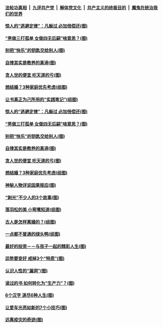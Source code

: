 

####  [法轮功真相](../../../../basic/blob/master/README.md?t=02092101) &nbsp;|&nbsp; [九评共产党](../../../../9ping.md/blob/master/README.md?t=02092101) &nbsp;|&nbsp; [解体党文化](../../../../jtdwh.md/blob/master/README.md?t=02092101)  &nbsp;|&nbsp; [共产主义的终极目的](../../../../gczydzjmd.md/blob/master/README.md?t=02092101) &nbsp;|&nbsp; [魔鬼在统治我们的世界](../../../../mgztzwmdsj.md/blob/master/README.md?t=02092101) 

#### [惊人的“逃避定律”：凡躲过 必加倍偿还(图)](../pages/p8/961953.md?t=02092101) 

#### [“男做三打孤单 女做四无后嗣”啥意思？(图)](../pages/p8/961918.md?t=02092101) 

#### [别把“快乐”的钥匙交给别人(图)](../pages/p8/961472.md?t=02092101) 

#### [自律其实是教养的真谛(图)](../pages/p8/961848.md?t=02092101) 

#### [贪人世的便宜 吃天道的亏(图)](../pages/p8/961840.md?t=02092101) 

#### [想结婚？3种家庭优先考虑(组图)](../pages/p8/961826.md?t=02092101) 

#### [让书真正为己所用的“实践笔记”(组图)](../pages/p8/961544.md?t=02092101) 

#### [惊人的“逃避定律”：凡躲过 必加倍偿还(图)](../pages/p8/961953.md?t=02092101) 

#### [“男做三打孤单 女做四无后嗣”啥意思？(图)](../pages/p8/961918.md?t=02092101) 

#### [别把“快乐”的钥匙交给别人(图)](../pages/p8/961472.md?t=02092101) 

#### [自律其实是教养的真谛(图)](../pages/p8/961848.md?t=02092101) 

#### [贪人世的便宜 吃天道的亏(图)](../pages/p8/961840.md?t=02092101) 

#### [想结婚？3种家庭优先考虑(组图)](../pages/p8/961826.md?t=02092101) 

#### [神秘人物详说因果报应(图)](../pages/p8/961469.md?t=02092101) 

#### [“剥光”不少人的3个故事(图)](../pages/p8/961486.md?t=02092101) 

#### [落羽松的美 小弯嘴知道(组图)](../pages/p8/961672.md?t=02092101) 

#### [古人是怎样离婚的？(组图)](../pages/p8/961235.md?t=02092101) 


#### [一点都不普通的绿头鸭(组图)](../pages/p8/961663.md?t=02092101) 

#### [最好的投资－－与孩子一起的精彩人生(图)](../pages/p8/961644.md?t=02092101) 

#### [运势要变好 戒掉3个“特质”(图)](../pages/p8/961614.md?t=02092101) 

#### [认识​人性的“漏洞”(图)](../pages/p8/961230.md?t=02092101) 

#### [读过的书 如何转化为“生产力”？(图)](../pages/p8/960097.md?t=02092101) 

#### [6个汉字 道尽6种人生(图)](../pages/p8/961509.md?t=02092101) 

#### [让爱车光亮如新的7个小技巧(图)](../pages/p8/961536.md?t=02092101) 

#### [远离疫灾的奇迹(图)](../pages/p8/961245.md?t=02092101) 

